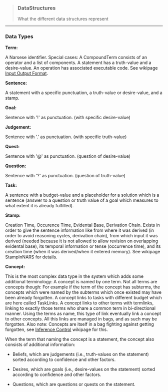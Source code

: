 > ### DataStructures  
> What the different data structures represent

***

### Data Types

**Term:**

A Narsese identifier. Special cases: A CompoundTerm consists of an operator and a list of components. A statement has a truth-value and a desire-value. An operation has associated executable code. See wikipage [Input Output Format](https://github.com/opennars/opennars/wiki/Input-Output-Format).

**Sentence:**

A statement with a specific punctuation, a truth-value or desire-value, and a stamp.

**Goal:**

Sentence with '!' as punctuation. (with specific desire-value)

**Judgement:**

Sentence with '.' as punctuation. (with specific truth-value)

**Quest:**

Sentence with '@' as punctuation. (question of desire-value)

**Question:**

Sentence with '?' as punctuation. (question of truth-value)

**Task:**

A sentence with a budget-value and a placeholder for a solution which is a sentence (answer to a question or truth value of a goal which measures to what extent it is already fulfilled).

**Stamp:**

Creation Time, Occurence Time, Evidental Base, Derivation Chain. Exists in order to give the sentence information like from where it was derived (in order to avoid reasoning cycles, derivation chain), from which input it was derived (needed because it is not allowed to allow revision on overlapping evidental base), its temporal information or tense (occurrence time), and its creation time (when it was derived/when it entered memory). See wikipage StampInNARS for details.

**Concept:**

This is the most complex data type in the system which adds some additional terminology: A concept is named by one term. Not all terms are concepts though: For example if the term of the concept has subterms, the concepts which were named by the subterms which once existed may have been already forgotten. A concept links to tasks with different budget which are here called TaskLinks. A concept links to other terms with termlinks, linking to exactly those terms who share a common term in bi-directional manner. Using the terms as name, this type of link eventually link a concept to other concepts. All this links are managed in bags, and as such may be forgotten. Also note: Concepts are itself in a bag fighting against getting forgotten, see [Inference Control](https://github.com/opennars/opennars/wiki/Inference-Control) wikipage for this.

When the term that naming the concept is a statement, the concept also consists of additional information:

* Beliefs, which are judgements (i.e., truth-values on the statement) sorted according to confidence and other factors.

* Desires, which are goals (i.e., desire-values on the statement) sorted according to confidence and other factors.

* Questions, which are questions or quests on the statement.
